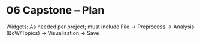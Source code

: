 # 06 Capstone – Plan
Widgets: As needed per project; must include File → Preprocess → Analysis (BoW/Topics) → Visualization → Save
